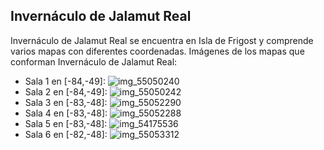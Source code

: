 ## Invernáculo de Jalamut Real
Invernáculo de Jalamut Real se encuentra en Isla de Frigost y comprende varios mapas con diferentes coordenadas.
Imágenes de los mapas que conforman Invernáculo de Jalamut Real:
- Sala 1 en [-84,-49]: ![img_55050240](https://media.discordapp.net/attachments/1115311447145193482/1115361294032306247/55050240.jpg)
- Sala 2 en [-84,-49]: ![img_55050242](https://media.discordapp.net/attachments/1115311447145193482/1115361296922190016/55050242.jpg)
- Sala 3 en [-83,-48]: ![img_55052290](https://media.discordapp.net/attachments/1115311447145193482/1115361300902592542/55052290.jpg)
- Sala 4 en [-83,-48]: ![img_55052288](https://media.discordapp.net/attachments/1115311447145193482/1115361299120013443/55052288.jpg)
- Sala 5 en [-83,-48]: ![img_54175536](https://media.discordapp.net/attachments/1115311447145193482/1115360373781045308/54175536.jpg)
- Sala 6 en [-82,-48]: ![img_55053312](https://media.discordapp.net/attachments/1115311447145193482/1115361303339466903/55053312.jpg)